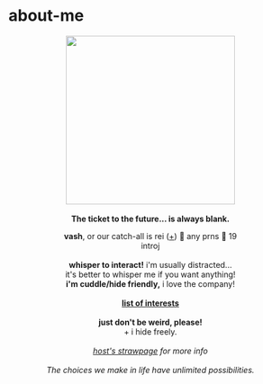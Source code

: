 # about-me
<p align="center">
  <img src="https://64.media.tumblr.com/32db8391b2a88568e8b11d9c3bac13b0/e200cdb56c9c97e3-dc/s500x750/00399ec36109ce987e4440a847234dd8b7cb95f3.png" width="300px">
  <br><br><b>The ticket to the future... is always blank.</b>
  </p>
<p align="center">
  <b>vash</b>, or our catch-all is rei (<a href="https://en.pronouns.page/@vashwood-">+</a>) 🌹 any prns 🌹 19
  <br>introj
  <br><br>
<b>whisper to interact!</b> i'm usually distracted...
<br>it's better to whisper me if you want anything!
<br><b>i'm cuddle/hide friendly,</b> i love the company!
<br><br>
<b> <a href="https://rentry.co/wolfwood_">list of interests</a></b>
<br><br><b>just don't be weird, please!</b>
<br>+ i hide freely.
<br><br><i><a href="https://vashwoods.straw.page">host's strawpage</a> for more info</i>
<br>
<br><i>The choices we make in life have unlimited possibilities.</i>
</p>
